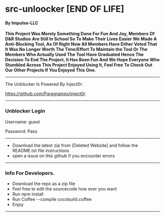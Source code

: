 # src-unloocker [END OF LIFE]
#### By Impulse-LLC
**This Project Was Merely Something Done For Fun And Joy, Members Of D&R Studios Are Still In School So To Make Their Lives Easier We Made A Anti-Blocking Tool, As Of Right Now All Members Have Either Voted That It Was No Longer Worth The Time/Effort To Maintain the Tool Or The Members Who Actually Used The Tool Have Graduated Hence The Decision To End The Project, It Has Been Fun And We Hope Everyone Who Stumbled Across This Project Enjoyed Using It, Feel Free To Check Out Our Other Projects If You Enjoyed This One.**

---
The Unblocker Is Powered By Inject0r:

https://github.com/Paragramex/inject0r

----
### Unblocker Login

Username: guest

Password: Pass


----

* Download the latest zip from [Deleted Website] and follow the README.txt file instructions
* open a issue on this github if you encounter errors
----
### Info For Developers.

* Download the repo as a zip file
* Feel free to edit the sourcecode how ever you want
* Run npm install
* Run Coffee --compile cocobuild.coffee
* Enjoy
----
